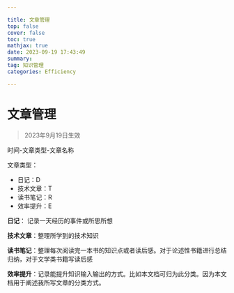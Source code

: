 ```yaml
---

title: 文章管理
top: false
cover: false
toc: true
mathjax: true
date: 2023-09-19 17:43:49
summary:
tag: 知识管理
categories: Efficiency

---
```


# 文章管理

> 2023年9月19日生效

时间-文章类型-文章名称

文章类型：

- 日记：D
- 技术文章：T
- 读书笔记：R
- 效率提升：E

**日记**： 记录一天经历的事件或所思所想

**技术文章**：整理所学到的技术知识

**读书笔记**：整理每次阅读完一本书的知识点或者读后感。对于论述性书籍进行总结归纳，对于文学类书籍写读后感

**效率提升**：记录能提升知识输入输出的方式。比如本文档可归为此分类。因为本文档用于阐述我所写文章的分类方式。

